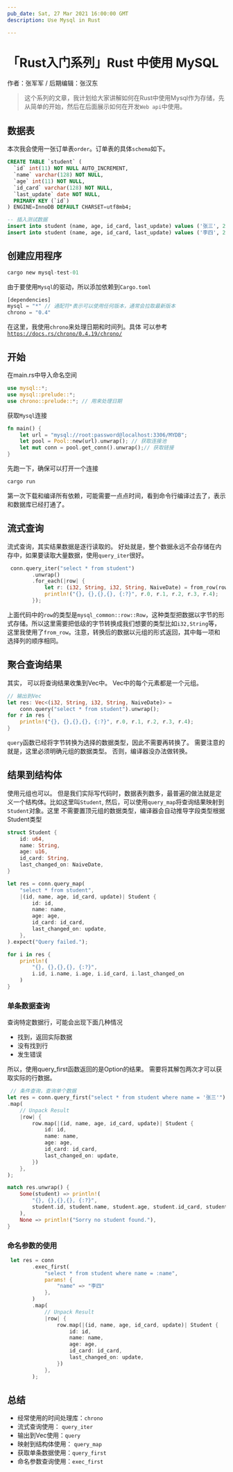 ```yaml
---
pub_date: Sat, 27 Mar 2021 16:00:00 GMT
description: Use Mysql in Rust

---
```


# 「Rust入门系列」Rust 中使用 MySQL


作者：张军军 / 后期编辑：张汉东

> 这个系列的文章，我计划给大家讲解如何在Rust中使用Mysql作为存储，先从简单的开始，然后在后面展示如何在开发`Web api`中使用。


## 数据表


本次我会使用一张订单表`order`。订单表的具体`schema`如下。


```sql
CREATE TABLE `student` (
  `id` int(11) NOT NULL AUTO_INCREMENT,
  `name` varchar(128) NOT NULL,
  `age` int(11) NOT NULL,
  `id_card` varchar(128) NOT NULL,
  `last_update` date NOT NULL,
  PRIMARY KEY (`id`)
) ENGINE=InnoDB DEFAULT CHARSET=utf8mb4;

-- 插入测试数据
insert into student (name, age, id_card, last_update) values ('张三', 23, '123456789X', CURRENT_DATE());
insert into student (name, age, id_card, last_update) values ('李四', 24, '8382353902', CURRENT_DATE())
```

## 创建应用程序

```rust
cargo new mysql-test-01
```

由于要使用`Mysql`的驱动，所以添加依赖到`Cargo.toml`

```rust
[dependencies]
mysql = "*" // 通配符*表示可以使用任何版本，通常会拉取最新版本
chrono = "0.4"
```
在这里，我使用`chrono`来处理日期和时间列。具体 可以参考[ `https://docs.rs/chrono/0.4.19/chrono/`](https://docs.rs/chrono/0.4.19/chrono/)


## 开始


在main.rs中导入命名空间
```rust
use mysql::*;
use mysql::prelude::*;
use chrono::prelude::*; // 用来处理日期
```


获取`Mysql`连接


```rust
fn main() {
    let url = "mysql://root:password@localhost:3306/MYDB";
    let pool = Pool::new(url).unwrap(); // 获取连接池
    let mut conn = pool.get_conn().unwrap();// 获取链接
}
```


先跑一下，确保可以打开一个连接


```rust
cargo run
```


第一次下载和编译所有依赖，可能需要一点点时间，看到命令行编译过去了，表示和数据库已经打通了。


## 流式查询


流式查询，其实结果数据是逐行读取的。 好处就是，整个数据永远不会存储在内存中，如果要读取大量数据，使用`query_iter`很好。

```rust
 conn.query_iter("select * from student")
        .unwrap()
        .for_each(|row| {
            let r: (i32, String, i32, String, NaiveDate) = from_row(row.unwrap());
            println!("{}, {},{},{}, {:?}", r.0, r.1, r.2, r.3, r.4);
        });
```


上面代码中的`row`的类型是`mysql_common::row::Row`，这种类型把数据以字节的形式存储。所以这里需要把低级的字节转换成我们想要的类型比如`i32,String`等，这里我使用了`from_row`。注意，转换后的数据以元组的形式返回，其中每一项和选择列的顺序相同。


## 聚合查询结果


其实， 可以将查询结果收集到Vec中。 Vec中的每个元素都是一个元组。


```rust
// 输出到Vec
let res: Vec<(i32, String, i32, String, NaiveDate)> =
	conn.query("select * from student").unwrap();
for r in res {
    println!("{}, {},{},{}, {:?}", r.0, r.1, r.2, r.3, r.4);
}
```
`query`函数已经将字节转换为选择的数据类型，因此不需要再转换了。 需要注意的就是，这里必须明确元组的数据类型。 否则，编译器没办法做转换。

## 结果到结构体


使用元组也可以。 但是我们实际写代码时，数据表列数多，最普遍的做法就是定义一个结构体。比如这里叫`Student`, 然后，可以使用`query_map`将查询结果映射到`Student`对象。这里
不需要置顶元组的数据类型，编译器会自动推导字段类型根据Student类型
```rust
struct Student {
    id: u64,
    name: String,
    age: u16,
    id_card: String,
    last_changed_on: NaiveDate,
}

let res = conn.query_map(
    "select * from student",
    |(id, name, age, id_card, update)| Student {
        id: id,
        name: name,
        age: age,
        id_card: id_card,
        last_changed_on: update,
    },
).expect("Query failed.");

for i in res {
    println!(
        "{}, {},{},{}, {:?}",
        i.id, i.name, i.age, i.id_card, i.last_changed_on
    )
}
```


### 单条数据查询


查询特定数据行，可能会出现下面几种情况

- 找到，返回实际数据
- 没有找到行
- 发生错误



所以，使用query_first函数返回的是Option的结果。 需要将其解包两次才可以获取实际的行数据。

```rust
 // 条件查询，查询单个数据
let res = conn.query_first("select * from student where name = '张三'")
.map(
    // Unpack Result
    |row| {
        row.map(|(id, name, age, id_card, update)| Student {
            id: id,
            name: name,
            age: age,
            id_card: id_card,
            last_changed_on: update,
        })
    },
);

match res.unwrap() {
    Some(student) => println!(
        "{}, {},{},{}, {:?}",
        student.id, student.name, student.age, student.id_card, student.last_changed_on
    ),
    None => println!("Sorry no student found."),
}
```


### 命名参数的使用


```rust
 let res = conn
        .exec_first(
            "select * from student where name = :name",
            params! {
                "name" => "李四"
            },
        )
        .map(
            // Unpack Result
            |row| {
                row.map(|(id, name, age, id_card, update)| Student {
                    id: id,
                    name: name,
                    age: age,
                    id_card: id_card,
                    last_changed_on: update,
                })
            },
        );
```


## 总结

- 经常使用的时间处理库：`chrono`
- 流式查询使用： `query_iter`
- 输出到Vec使用：`query`
- 映射到结构体使用： `query_map`
- 获取单条数据使用：`query_first`
- 命名参数查询使用：`exec_first`
